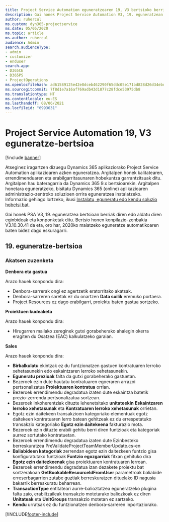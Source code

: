 ```yaml
---
title: Project Service Automation eguneratzearen 19, V3 bertsioko berrikuntzak edo aldaketak
description: Gai honek Project Service Automation V3, 19. eguneratzean erabilgarri dauden eginbideak eta konponketak ditu.
author: ruhercul
ms.custom: dyn365-projectservice
ms.date: 05/05/2020
ms.topic: article
ms.author: ruhercul
audience: Admin
search.audienceType:
- admin
- customizer
- enduser
search.app:
- D365CE
- D365PS
- ProjectOperations
ms.openlocfilehash: ad61589125e42e8dceb462290f65ddc05e171bd828d26d34ebd548ca285e9aa4
ms.sourcegitcommit: 7f8d1e7a16af769adb43d1877c28fdce53975db8
ms.translationtype: HT
ms.contentlocale: eu-ES
ms.lasthandoff: 08/06/2021
ms.locfileid: "6993631"
---
```

# <a name="project-service-automation-update-release-19-v3"></a>Project Service Automation 19, V3 eguneratze-bertsioa

[!include [banner](../includes/psa-now-project-operations.md)]

Atseginez iragartzen dizuegu Dynamics 365 aplikaziorako Project Service Automation aplikazioaren azken eguneratzea. Argitalpen honek kalitatearen, errendimenduaren eta erabilgarritasunaren hobekuntza garrantzitsuak ditu. Argitalpen hau bateragarria da Dynamics 365 9.x bertsioarekin. Argitalpen honetara eguneratzeko, bisitatu Dynamics 365 (online) aplikazioaren administrazio-zentroko soluzioen orrira eguneratzea instalatzeko. Informazio gehiago lortzeko, ikusi [Instalatu, eguneratu edo kendu soluzio hobetsi bat](/power-platform/admin/install-remove-preferred-solution).

Gai honek PSA V3, 19. eguneratzea bertsioan berriak diren edo aldatu diren eginbideak eta konponketak ditu. Bertsio honen konpilazio-zenbakia V3.10.30.41 da eta, oro har, 2020ko maiatzeko eguneratze automatikoaren baten bidez dago eskuragarri.

## <a name="update-release-19"></a>19. eguneratze-bertsioa

### <a name="bug-fixes"></a>Akatsen zuzenketa

**Denbora eta gastua**

Arazo hauek konpondu dira: 

- Denbora-sarrerak ongi ez agertzetik eratorritako akatsak.
- Denbora-sarreren saretak ez du onartzen **Data soilik** eremuko portaera.
- Project Resources ez dago erabilgarri, proiektu baten gastua sortzeko.

**Proiektuen kudeaketa**

Arazo hauek konpondu dira: 

-  Hirugarren mailako zereginek gutxi gorabeherako ahalegin okerra eragiten du Osatzea (EAC) kalkulatzeko garaian.

**Sales**

Arazo hauek konpondu dira: 

- **Birkalkulatu** ekintzak ez du funtzionatzen gastuen kontratuaren lerroko xehetasunekin edo eskaintzaren lerroko xehetasunekin.
- **Eguneratu prezioak** falta da gutxi gorabeherako gastuetan.
-  Bezeroek ezin dute hautatu kontratuaren egoeraren arrazoi pertsonalizatua **Proiektuaren kontratua** orrian.
- Bezeroek errendimendu degradatua izaten dute eskaintza batetik prezio-zerrenda pertsonalizatua sortzean.
- Bezeroek inkoherentziak dituzte lehenetsitako **unitateekin** **Eskaintzaren lerroko xehetasunak** eta **Kontratuaren lerroko xehetasunak** orrietan.
- Egotz ezin daitekeen transakzioen kategoriako elementuak egotz daitekeen kontratuaren lerro batean gehitzeak ez du errespetatuko transakzio kategoriako **Egotz ezin daitekeena** fakturazio mota.
- Bezeroek ezin dituzte erabili gehitu berri diren funtzioak eta kategoriak aurrez sortutako kontratuetan.
- Bezeroek errendimendu degradatua izaten dute Ezinbesteko berreskuratzea PreValidateProjectTeamMemberUpdate.cs-en
- **Baliabideen kategoriak** zerrendan egotz ezin daitezkeen funtzio gisa konfiguratutako funtzioak **Funtzio egozgarriak** fitxan gehituko dira **Egotz ezin daitezkeenak** gisa proiektuaren kontratuaren lerroan.
- Bezeroek errendimendu degradatua izan dezakete proiektu bat sortzerakoan **GetBookableResourceIdFromUser** parametroak baliabide erreserbagarrien zutabe guztiak berreskuratzen dituelako ID nagusia bakarrik berreskuratu beharrean.
- **TransactionType** entitateari aurre-balioztatzea eguneratzeko plugina falta zaio, erabiltzaileak transakzio motetarako baliozkoak ez diren **Unitateak** eta **UnitGroups** transakzio motetan ez sartzeko.
- **Kendu** urratsak ez du funtzionatzen denbora-sarreren inportaziorako.


[!INCLUDE[footer-include](../includes/footer-banner.md)]